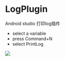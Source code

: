 # LogPlugin
Android studio 打印log插件
- select a variable 
- press Command+N 
- select PrintLog 

![](https://ws4.sinaimg.cn/large/006tNc79ly1fhzjazeyutg30er07xapg.gif)
